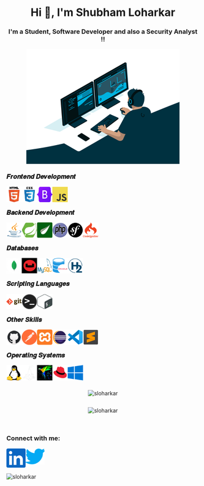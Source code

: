 <h1 align="center">Hi 👋, I'm Shubham Loharkar </h1>

<h3 align="center">I'm a Student, Software Developer and also a Security Analyst !!</h3>

<div align="center"> <img align="center" alt="coding" width="400px" src="Icons/code.gif" /> </div>

<h3 align="left">𝑭𝒓𝒐𝒏𝒕𝒆𝒏𝒅 𝑫𝒆𝒗𝒆𝒍𝒐𝒑𝒎𝒆𝒏𝒕</h3>
    <!--HTML5-->
    <a href="https://www.w3schools.com/html" target="blank">
        <img align="left" alt="HTML5" width="40px" height="40px" src="Icons/HTML.png" title="HTML5" />
    </a>
    <!--CSS3-->
    <a href="https://www.w3schools.com/css" target="blank">
        <img align="left" alt="CSS3" width="40px" height="40px" src="Icons/CSS.png" title="CSS3" />
    </a>
    <!--Bootstrap-->
    <a href="https://www.w3schools.com/bootstrap" target="blank">
        <img align="left" alt="bootstrap" width="40px" height="40px" src="Icons/Bootstrap.png" title="Bootstrap" />
    </a>
    <!--Javascript-->
    <a href="https://www.w3schools.com/js/default.asp" target="blank">
        <img align="left" alt="JavaScript" width="40px" height="40px" src="Icons/Javascript.png" title="JavaScript" />
    </a>
<br></br>

<h3 align="left">𝑩𝒂𝒄𝒌𝒆𝒏𝒅 𝑫𝒆𝒗𝒆𝒍𝒐𝒑𝒎𝒆𝒏𝒕</h3>
    <!--Java-->
    <a href="https://www.javatpoint.com/java-tutorial" target="blank">
        <img align="left" alt="Java" width="40px" height="40px" src="Icons/Java.png" title="Java" />
    </a>
    <!--Spring Framework-->
    <a href="https://www.javatpoint.com/spring-boot-tutorial" target="blank">
        <img align="left" alt="Spring Boot" width="40px" height="40px" src="Icons/Spring.png" title="Spring Boot" />
    </a>  
    <!--Thymleaf Template-->
    <a href="https://www.thymeleaf.org/doc/tutorials/3.0/usingthymeleaf.html" target="blank">
        <img align="left" alt="Thymeleaf" width="40px" height="40px" src="Icons/Thymleaf.png" title="Thymeleaf Template" />
    </a>  
    <!--PHP-->
    <a href="https://www.w3schools.com/php/" target="blank">
        <img align="left" alt="PHP" width="40px" height="40px" src="Icons/PHP.png" title="PHP" />
    </a>  
    <!--PHP Frameworks-->
    <a href="https://symfony.com/" target="blank">
        <img align="left" alt="Symfony" width="40px" height="40px" src="Icons/Symfony.png" title="Symfony" />
    </a>  
    <a href="https://codeigniter.com/" target="blank">
        <img align="left" alt="CodeIgniter" width="40px" height="40px" src="Icons/CodeIgniter.png" title="CodeIgniter" />
    </a>  
<br></br>

<h3 align="left">𝑫𝒂𝒕𝒂𝒃𝒂𝒔𝒆𝒔</h3>
    <!--MongoDB-->
    <a href="https://www.mongodb.com/" target="blank">
        <img align="left" alt="MongoDB" width="40px" height="40px" src="Icons/MongoDB.png" title="MongoDB" />
    </a>
    <!--CouchBase-->
    <a href="https://www.couchbase.com/" target="blank">
        <img align="left" alt="CouchBase" width="40px" height="40px" src="Icons/CouchBase.png" title="CouchBase" />
    </a>
    <!--MySQL-->
    <a href="https://www.tutorialspoint.com/mysql/index.htm" target="blank">
        <img align="left" alt="MySQL" width="40px" height="40px" src="Icons/Mysql.png" title="MySQL" />
    </a>
    <!--Oracle-->
    <a href="https://www.javatpoint.com/oracle-tutorial" target="blank">
        <img align="left" alt="Oracle" width="40px" height="40px" src="Icons/Oracle.png" title="Oracle" />
    </a>
    <!--Spring Boot H2 Database-->
    <a href="https://www.javatpoint.com/spring-boot-h2-database" target="blank">
        <img align="left" alt="H2" width="40px" height="40px" src="Icons/H2.png" title="H2" />
    </a>  
<br></br>

<h3 align="left">𝑺𝒄𝒓𝒊𝒑𝒕𝒊𝒏𝒈 𝑳𝒂𝒏𝒈𝒖𝒂𝒈𝒆𝒔</h3>
    <!--Git-->
        <img align="left" alt="Git" width="40px" height="40px" src="Icons/Git.png" title="Git" />
    <!--Terminal-->
        <img align="left" alt="Terminal" width="40px" height="40px" src="Icons/Terminal.png" />
    <!--Shell Script-->
        <img align="left" alt="Shell Script" width="40px" height="40px" src="Icons/Shell.png" />
<br></br>

<h3 align="left">𝑶𝒕𝒉𝒆𝒓 𝑺𝒌𝒊𝒍𝒍𝒔</h3>
    <!--GitHub-->
        <img align="left" alt="GitHub" width="40px" height="40px" src="Icons/Github.png" title="GitHub" />
    <!--Postman-->
        <img align="left" alt="Postman" width="40px" height="40px" src="Icons/Postman.png" title="Postman" />
    <!--Xampp-->
        <img align="left" alt="Xampp" width="40px" height="40px" src="Icons/Xampp.png" title="Xampp" />
    <!--Eclipse IDE-->
        <img align="left" alt="Eclipse" width="40px" height="40px" src="Icons/Eclipse.png" title="Eclipse IDE For Java Developer" />
    <!--Microsoft Visual Studio Code-->
        <img align="left" alt="VS Code" width="40px" height="40px" src="Icons/VS Code.png" title="Visual Studio Code" />
    <!--Sublime Text-->
        <img align="left" alt="Sublime Text" width="40px" height="40px" src="Icons/Sublime Text.png" title="Sublime Text" />
<br></br>

<h3 align="left">𝑶𝒑𝒆𝒓𝒂𝒕𝒊𝒏𝒈 𝑺𝒚𝒔𝒕𝒆𝒎𝒔</h3>
    <!--Linux-->
    <a href="https://www.linux.org/" target="blank">
        <img align="left" alt="Linux" width="40px" height="40px" src="Icons/Linux.png" title="Linux" />
    </a>
    <!--Kali Linux-->
    <a href="https://www.kali.org/" target="blank">
        <img align="left" alt="Kali Linux" width="40px" height="40px" src="Icons/Kali Linux.png" title="Kali Linux" />
    </a>
    <!--Parrot Linux-->
    <a href="https://www.parrotsec.org/" target="blank">
        <img align="left" alt="Parrot Linux" width="40px" height="40px" src="Icons/Parrot_Linux.jpg" title="Parrot Linux" />
    </a>
    <!--Red Hat Linux-->
    <a href="https://www.redhat.com/en" target="blank">
        <img align="left" alt="Red Hat" width="40px" height="40px" src="Icons/Red Hat Linux.png" title="Red Hat" />
    </a>
    <!--Microsoft Windows-->
    <a href="https://www.microsoft.com/en-in/windows" target="blank">
        <img align="left" alt="Windows" width="40px" height="40px" src="Icons/Windows.png" title="Windows 10"/>
    </a>
<br/><br/><br>

<!--![SLoharkar gitHub stats](https://github-readme-stats.vercel.app/api?username=sloharkar)-->

<div style="display: flex; justify-content: center; align-items: center; flex-direction: column;">
    <!-- GitHub profile card -->
    <p><img src="https://github-readme-stats-git-masterrstaa-rickstaa.vercel.app/api?username=sloharkar&rank_icon=github&locale=en" alt="sloharkar" /></p>
    <!-- Top languages -->
    <p><img src="https://github-readme-stats-git-masterrstaa-rickstaa.vercel.app/api/top-langs?username=sloharkar&langs_count=10&show_icons=true&locale=en&layout=compact" alt="sloharkar" /></p>
</div>


<!-- Previous Settings
<p>&nbsp;<img align="left" src="https://github-readme-stats-git-masterrstaa-rickstaa.vercel.app/api?username=sloharkar&rank_icon=github&locale=en" alt="sloharkar" /></p>

<p><img align="center" src="https://github-readme-stats-git-masterrstaa-rickstaa.vercel.app/api/top-langs?username=sloharkar&langs_count=10&show_icons=true&locale=en&layout=compact" alt="sloharkar" /></p>
-->

<br>
<h3 align="left">Connect with me:</h3>    
<p align="left">
<a href="https://www.linkedin.com/in/sloharkar" target="_blank"><img align="left" alt="linkedin" width="50px" src="Icons/linkedin.png" title="linkedin" /></a>
<a href="https://twitter.com/SLoharkar89" target="_blank"><img align="left" alt="twitter" width="50px" src="Icons/twitter.png" title="twitter" /></a>
</p>



</br><br></br>
<p align="left"> <img src="https://komarev.com/ghpvc/?username=sloharkar&label=Profile%20views&color=0e75b6&style=flat" alt="sloharkar" /> </p>

